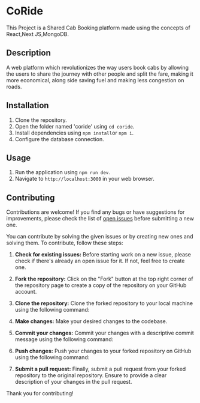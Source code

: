 # CoRide
This Project is a Shared Cab Booking platform made using the concepts of React,Next JS,MongoDB.

## Description
A web platform which revolutionizes the way users book cabs by allowing the users to share the journey with other people and split the fare, making it more economical, along side saving fuel and making less congestion on roads.

## Installation
1. Clone the repository.
2. Open the folder named 'coride' using `cd coride`.
3. Install dependencies using `npm install`or `npm i`.
4. Configure the database connection.

## Usage
1. Run the application using `npm run dev`.
2. Navigate to `http://localhost:3000` in your web browser.

## Contributing

Contributions are welcome! If you find any bugs or have suggestions for improvements, please check the list of [open issues](https:/https://github.com/Bhargavaansh2211/HOF/issues) before submitting a new one. 

You can contribute by solving the given issues or by creating new ones and solving them. To contribute, follow these steps:

1. **Check for existing issues:** Before starting work on a new issue, please check if there's already an open issue for it. If not, feel free to create one.

2. **Fork the repository:** Click on the "Fork" button at the top right corner of the repository page to create a copy of the repository on your GitHub account.

3. **Clone the repository:** Clone the forked repository to your local machine using the following command:

4. **Make changes:** Make your desired changes to the codebase.

5. **Commit your changes:** Commit your changes with a descriptive commit message using the following command:

6. **Push changes:** Push your changes to your forked repository on GitHub using the following command:

7. **Submit a pull request:** Finally, submit a pull request from your forked repository to the original repository. Ensure to provide a clear description of your changes in the pull request.

Thank you for contributing!
